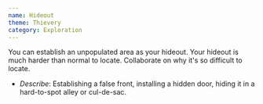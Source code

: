 ```yaml
---
name: Hideout
theme: Thievery
category: Exploration
---
```


You can establish an unpopulated area as your hideout. Your hideout is much harder than normal to locate. Collaborate on why it's so difficult to locate.

* *Describe*: Establishing a false front, installing a hidden door, hiding it in a hard-to-spot alley or cul-de-sac.